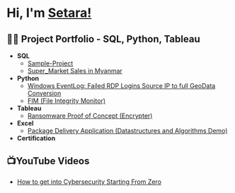 <h1>Hi, I'm <a href="https://www.linkedin.com/in/setara-rahimi/"> Setara!</a> <br/> 
<h2>👨‍💻 Project Portfolio - SQL, Python, Tableau </h2>

- <b>SQL</b>
  - [Sample-Project](https://github.com/Setara2024/Sample-Project/tree/main)
  - [Super_Market Sales in Myanmar ](https://github.com/joshmadakor1/4chan-Image-Analysis-Middleware-C964)
- <b>Python</b>
  - [Windows EventLog: Failed RDP Logins Source IP to full GeoData Conversion](https://github.com/joshmadakor1/Sentinel-Lab)
  - [FIM (File Integrity Monitor)](https://github.com/joshmadakor1/PowerShell-Integrity-FIM)
- <b>Tableau</b>
  - [Ransomware Proof of Concept (Encrypter)](https://github.com/joshmadakor1/EncrypterPOC)
- <b>Excel</b>
  - [Package Delivery Application (Datastructures and Algorithms Demo)](https://github.com/joshmadakor1/Package-Delivery-Pathfinding-Algorithm)
- <b>Certification</b>

<h2>📺YouTube Videos</h2>

- [How to get into Cybersecurity Starting From Zero](https://www.youtube.com/watch?v=a83ASGn_V_s)

<!--<h2> 🤳 Connect with me:</h2>

[<img align="left" alt="JoshMadakor | YouTube" width="22px" src="https://cdn.jsdelivr.net/npm/simple-icons@v3/icons/youtube.svg" />][youtube]
[<img align="left" alt="JoshMadakor | LinkedIn" width="22px" src="https://cdn.jsdelivr.net/npm/simple-icons@v3/icons/linkedin.svg" />][linkedin]
[<img align="left" alt="JoshMadakor | Instagram" width="22px" src="https://cdn.jsdelivr.net/npm/simple-icons@v3/icons/instagram.svg" />][instagram]

[youtube]: https://www.youtube.com/c/joshmadakor
[instagram]: https://www.instagram.com/joshmadakor/
[linkedin]: https://linkedin.com/in/joshmadakor

<!--
**joshmadakor1/joshmadakor1** is a ✨ _special_ ✨ repository because its `README.md` (this file) appears on your GitHub profile.

Here are some ideas to get you started:

- 🔭 I’m currently working on ...
- 🌱 I’m currently learning ...
- 👯 I’m looking to collaborate on ...
- 🤔 I’m looking for help with ...
- 💬 Ask me about ...
- 📫 How to reach me: ...
- 😄 Pronouns: ...
- ⚡ Fun fact: ...
-->
